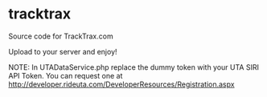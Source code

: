 tracktrax
=========

Source code for TrackTrax.com

Upload to your server and enjoy!

NOTE: In UTADataService.php replace the dummy token with your UTA SIRI API Token. You can request one at http://developer.rideuta.com/DeveloperResources/Registration.aspx
